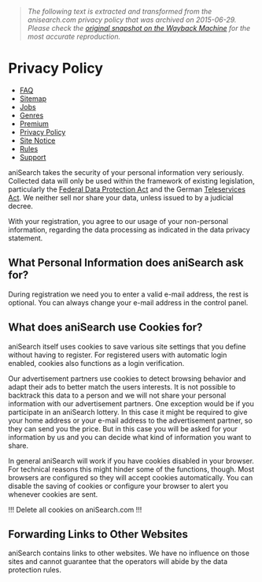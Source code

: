 > *The following text is extracted and transformed from the anisearch.com privacy policy that was archived on 2015-06-29. Please check the [original snapshot on the Wayback Machine](https://web.archive.org/web/20150629220836id_/http%3A//en.anisearch.com/faq/privacy) for the most accurate reproduction.*

# Privacy Policy

  * [FAQ](http://en.anisearch.com/faq)
  * [Sitemap](http://en.anisearch.com/faq/sitemap)
  * [Jobs](http://en.anisearch.com/faq/jobs)
  * [Genres](http://en.anisearch.com/faq/genre)
  * [Premium](http://en.anisearch.com/faq/premium)
  * [Privacy Policy](http://en.anisearch.com/faq/privacy)
  * [Site Notice](http://en.anisearch.com/faq/contact)
  * [Rules](http://en.anisearch.com/faq/rules)
  * [Support](http://en.anisearch.com/faq/support)

aniSearch takes the security of your personal information very seriously. Collected data will only be used within the framework of existing legislation, particularly the [Federal Data Protection Act](http://www.gesetze-im-internet.de/bdsg_1990/) and the German [Teleservices Act](http://www.gesetze-im-internet.de/tmg/). We neither sell nor share your data, unless issued to by a judicial decree. 

With your registration, you agree to our usage of your non-personal information, regarding the data processing as indicated in the data privacy statement. 

## What Personal Information does aniSearch ask for?

During registration we need you to enter a valid e-mail address, the rest is optional. You can always change your e-mail address in the control panel. 

## What does aniSearch use Cookies for?

aniSearch itself uses cookies to save various site settings that you define without having to register. For registered users with automatic login enabled, cookies also functions as a login verification.

Our advertisement partners use cookies to detect browsing behavior and adapt their ads to better match the users interests. It is not possible to backtrack this data to a person and we will not share your personal information with our advertisement partners. One exception would be if you participate in an aniSearch lottery. In this case it might be required to give your home address or your e-mail address to the advertisement partner, so they can send you the price. But in this case you will be asked for your information by us and you can decide what kind of information you want to share.

In general aniSearch will work if you have cookies disabled in your browser. For technical reasons this might hinder some of the functions, though. Most browsers are configured so they will accept cookies automatically. You can disable the saving of cookies or configure your browser to alert you whenever cookies are sent. 

!!! Delete all cookies on aniSearch.com !!!

## Forwarding Links to Other Websites

aniSearch contains links to other websites. We have no influence on those sites and cannot guarantee that the operators will abide by the data protection rules. 
